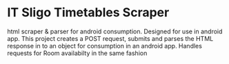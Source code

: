 # IT Sligo Timetables Scraper
html scraper &amp; parser for android consumption.
Designed for use in android app. This project creates a POST request, submits and parses the HTML response in to an object for consumption in an android app.
Handles requests for Room availabilty in the same fashion
